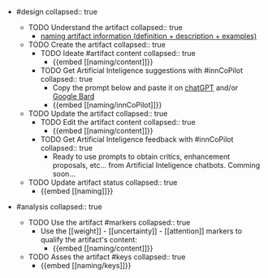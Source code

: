 
- #design
   collapsed:: true
  - TODO Understand the artifact
    collapsed:: true
    - [naming artifact information (definition + description + examples)](https://go.innbok.com/#/page/innBoK%2Fnaming%2Finfo)
  - TODO Create the artifact
     collapsed:: true
    - TODO Ideate #artifact content
      collapsed:: true
      - {{embed [[naming/content]]}}
    - TODO Get Artificial Inteligence suggestions with #innCoPilot
      collapsed:: true
      - Copy the prompt below and paste it on [chatGPT](https://chat.openai.com) and/or [Google Bard](https://bard.google.com/chat)
      - {{embed [[naming/innCoPilot]]}}
  - TODO Update the artifact
    collapsed:: true
    - TODO Edit the artifact content
     collapsed:: true
      - {{embed [[naming/content]]}}
    - TODO Get Artificial Inteligence feedback with #innCoPilot
      collapsed:: true
      - Ready to use prompts to obtain critics, enhancement proposals, etc... from Artificial Inteligence chatbots. Comming soon...
  - TODO Update artifact status
    collapsed:: true
    - {{embed [[naming]]}}


- #analysis
  collapsed:: true
  - TODO Use the artifact #markers
    collapsed:: true
    - Use the [[weight]] - [[uncertainty]] - [[attention]] markers to qualify the artifact's content:
      - {{embed [[naming/content]]}}
  - TODO Asses the artifact #keys
    collapsed:: true
    - {{embed [[naming/keys]]}}



